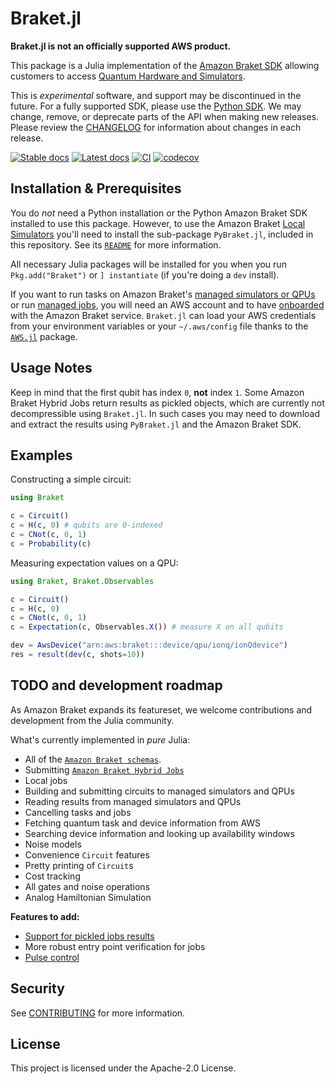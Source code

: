 # Braket.jl

**Braket.jl is not an officially supported AWS product.**

This package is a Julia implementation of the [Amazon Braket SDK](https://github.com/aws/amazon-braket-sdk-python) allowing customers to access [Quantum Hardware and Simulators](https://aws.amazon.com/braket/quantum-computers/). 

This is *experimental* software, and support may be discontinued in the future. For a fully supported SDK, please use
the [Python SDK](https://github.com/aws/amazon-braket-sdk-python). We may change, remove, or deprecate parts of the API when making new releases.
Please review the [CHANGELOG](CHANGELOG.md) for information about changes in each release. 

[![Stable docs](https://img.shields.io/badge/docs-stable-blue.svg)](https://awslabs.github.io/Braket.jl/stable)
[![Latest docs](https://img.shields.io/badge/docs-dev-blue.svg)](https://awslabs.github.io/Braket.jl/dev)
[![CI](https://github.com/awslabs/braket.jl/actions/workflows/CI.yml/badge.svg)](https://github.com/awslabs/braket.jl/actions/workflows/CI.yml)
[![codecov](https://codecov.io/gh/awslabs/braket.jl/branch/main/graph/badge.svg?token=QC9P7HQY4V)](https://codecov.io/gh/awslabs/braket.jl)

## Installation & Prerequisites

You do *not* need a Python installation or the Python Amazon Braket SDK installed to use this package.
However, to use the Amazon Braket [Local Simulators](https://docs.aws.amazon.com/braket/latest/developerguide/braket-send-to-local-simulator.html)
you'll need to install the sub-package `PyBraket.jl`,
included in this repository. See its [`README`](PyBraket/README.md) for more information.
 
All necessary Julia packages will be installed for you when you run `Pkg.add("Braket")`
or `] instantiate` (if you're doing a `dev` install).

If you want to run tasks on Amazon Braket's [managed simulators or QPUs](https://docs.aws.amazon.com/braket/latest/developerguide/braket-devices.html) or run
[managed jobs](https://docs.aws.amazon.com/braket/latest/developerguide/braket-jobs-works.html),
you will need an AWS account and to have [onboarded](https://docs.aws.amazon.com/braket/latest/developerguide/braket-enable-overview.html) with the Amazon Braket service.
`Braket.jl` can load your AWS credentials from your environment variables or your `~/.aws/config` file thanks to the [`AWS.jl`](https://github.com/JuliaCloud/AWS.jl) package.

## Usage Notes

Keep in mind that the first qubit has index `0`, **not** index `1`.
Some Amazon Braket Hybrid Jobs return results as pickled objects, which are currently not decompressible using `Braket.jl`.
In such cases you may need to download and extract the results using `PyBraket.jl` and the Amazon Braket SDK.

## Examples

Constructing a simple circuit:

```julia
using Braket

c = Circuit()
c = H(c, 0) # qubits are 0-indexed
c = CNot(c, 0, 1)
c = Probability(c)
```

Measuring expectation values on a QPU:

```julia
using Braket, Braket.Observables

c = Circuit()
c = H(c, 0)
c = CNot(c, 0, 1)
c = Expectation(c, Observables.X()) # measure X on all qubits

dev = AwsDevice("arn:aws:braket:::device/qpu/ionq/ionQdevice")
res = result(dev(c, shots=10))
```

## TODO and development roadmap

As Amazon Braket expands its featureset, we welcome contributions and development from the Julia community.  

What's currently implemented in *pure* Julia:

- All of the [`Amazon Braket schemas`](https://github.com/aws/amazon-braket-schemas-python).
- Submitting [`Amazon Braket Hybrid Jobs`](https://docs.aws.amazon.com/braket/latest/developerguide/braket-jobs.html)
- Local jobs
- Building and submitting circuits to managed simulators and QPUs
- Reading results from managed simulators and QPUs
- Cancelling tasks and jobs
- Fetching quantum task and device information from AWS
- Searching device information and looking up availability windows
- Noise models
- Convenience `Circuit` features
- Pretty printing of `Circuit`s
- Cost tracking
- All gates and noise operations
- Analog Hamiltonian Simulation

**Features to add:**

- [Support for pickled jobs results](https://github.com/awslabs/Braket.jl/issues/18)
- More robust entry point verification for jobs
- [Pulse control](https://github.com/awslabs/Braket.jl/issues/15)

## Security

See [CONTRIBUTING](CONTRIBUTING.md#security-issue-notifications) for more information.

## License

This project is licensed under the Apache-2.0 License.
